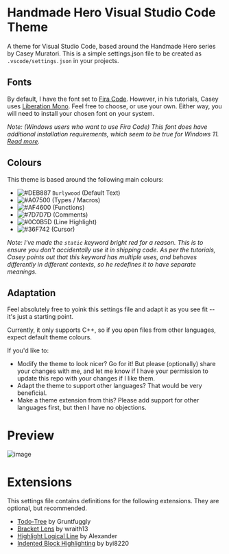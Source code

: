 # Handmade Hero Visual Studio Code Theme

A theme for Visual Studio Code, based around the Handmade Hero series by Casey Muratori.
This is a simple settings.json file to be created as `.vscode/settings.json` in your projects.

## Fonts
By default, I have the font set to [Fira Code](https://github.com/tonsky/FiraCode). However, in his tutorials, Casey uses [Liberation Mono](https://www.fontsquirrel.com/fonts/liberation-mono). Feel free to choose, or use your own. Either way, you will need to install your chosen font on your system.

<em>Note: (Windows users who want to use Fira Code) This font does have additional installation requirements, which seem to be true for Windows 11. [Read more](https://github.com/tonsky/FiraCode/wiki/Installing#windows).</em>

## Colours
This theme is based around the following main colours:
- ![#DEB887](https://placehold.co/10x10/DEB887/DEB887.png) `Burlywood` (Default Text)
- ![#A07500](https://placehold.co/10x10/A07500/A07500.png) (Types / Macros)
- ![#AF4600](https://placehold.co/10x10/AF4600/AF4600.png) (Functions)
- ![#7D7D7D](https://placehold.co/10x10/7D7D7D/7D7D7D.png) (Comments)
- ![#0C0B5D](https://placehold.co/10x10/0C0B5D/0C0B5D.png) (Line Highlight)
- ![#36F742](https://placehold.co/10x10/36F742/36F742.png) (Cursor)

<em>Note: I've made the `static` keyword bright red for a reason. This is to ensure you don't accidentally use it in shipping code. As per the tutorials, Casey points out that this keyword has multiple uses, and behaves differently in different contexts, so
he redefines it to have separate meanings.</em>

## Adaptation
Feel absolutely free to yoink this settings file and adapt it as you see fit -- it's just a starting point.

Currently, it only supports C++, so if you open files from other languages, expect default theme colours.

If you'd like to:
- Modify the theme to look nicer? Go for it! But please (optionally) share your changes with me, and let me know if I have your permission to update this repo with your changes if I like them.
- Adapt the theme to support other languages? That would be very beneficial.
- Make a theme extension from this? Please add support for other languages first, but then I have no objections.

# Preview
![image](https://github.com/user-attachments/assets/755b9737-a4d7-477b-8735-1dea2963953c)

# Extensions
This settings file contains definitions for the following extensions. They are optional, but recommended.
- [Todo-Tree](https://marketplace.visualstudio.com/items?itemName=Gruntfuggly.todo-tree) by Gruntfuggly
- [Bracket Lens](https://marketplace.visualstudio.com/items?itemName=wraith13.bracket-lens) by wraith13
- [Highlight Logical Line](https://marketplace.visualstudio.com/items?itemName=usernamehw.highlight-logical-line) by Alexander
- [Indented Block Highlighting](https://marketplace.visualstudio.com/items?itemName=byi8220.indented-block-highlighting) by byi8220
